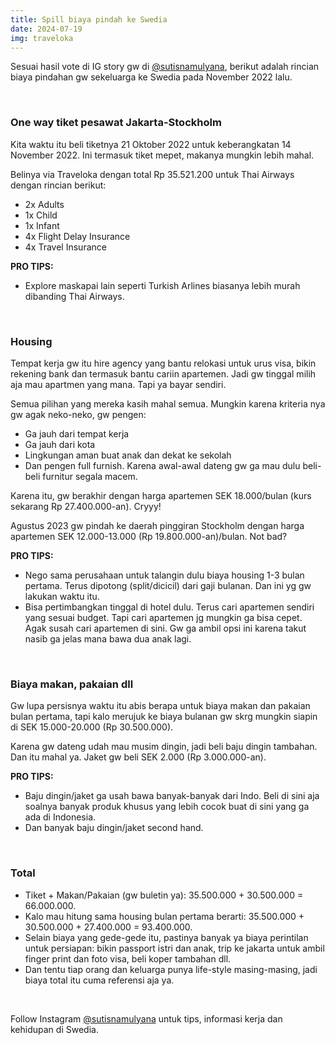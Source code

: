 ```yaml
---
title: Spill biaya pindah ke Swedia
date: 2024-07-19
img: traveloka
---
```

Sesuai hasil vote di IG story gw di [@sutisnamulyana](https://www.instagram.com/sutisnamulyana/), berikut adalah rincian biaya pindahan gw sekeluarga ke Swedia pada November 2022 lalu.

&nbsp;
&nbsp;

### One way tiket pesawat Jakarta-Stockholm
Kita waktu itu beli tiketnya 21 Oktober 2022 untuk keberangkatan 14 November 2022. Ini termasuk tiket mepet, makanya mungkin lebih mahal.

Belinya via Traveloka dengan total Rp 35.521.200 untuk Thai Airways dengan rincian berikut:
- 2x Adults
- 1x Child
- 1x Infant
- 4x Flight Delay Insurance
- 4x Travel Insurance

**PRO TIPS:**
- Explore maskapai lain seperti Turkish Arlines biasanya lebih murah dibanding Thai Airways.

&nbsp;
&nbsp;

### Housing
Tempat kerja gw itu hire agency yang bantu relokasi untuk urus visa, bikin rekening bank dan termasuk bantu cariin apartemen. Jadi gw tinggal milih aja mau apartmen yang mana. Tapi ya bayar sendiri.

Semua pilihan yang mereka kasih mahal semua. Mungkin karena kriteria nya gw agak neko-neko, gw pengen:
- Ga jauh dari tempat kerja
- Ga jauh dari kota
- Lingkungan aman buat anak dan dekat ke sekolah
- Dan pengen full furnish. Karena awal-awal dateng gw ga mau dulu beli-beli furnitur segala macem.

Karena itu, gw berakhir dengan harga apartemen SEK 18.000/bulan (kurs sekarang Rp 27.400.000-an). Cryyy!

Agustus 2023 gw pindah ke daerah pinggiran Stockholm dengan harga apartemen SEK 12.000-13.000 (Rp 19.800.000-an)/bulan. Not bad?

**PRO TIPS:**
- Nego sama perusahaan untuk talangin dulu biaya housing 1-3 bulan pertama. Terus dipotong (split/dicicil) dari gaji bulanan. Dan ini yg gw lakukan waktu itu.
- Bisa pertimbangkan tinggal di hotel dulu. Terus cari apartemen sendiri yang sesuai budget. Tapi cari apartemen jg mungkin ga bisa cepet. Agak susah cari apartemen di sini. Gw ga ambil opsi ini karena takut nasib ga jelas mana bawa dua anak lagi.

&nbsp;
&nbsp;

### Biaya makan, pakaian dll
Gw lupa persisnya waktu itu abis berapa untuk biaya makan dan pakaian bulan pertama, tapi kalo merujuk ke biaya bulanan gw skrg mungkin siapin di SEK 15.000-20.000 (Rp 30.500.000).

Karena gw dateng udah mau musim dingin, jadi beli baju dingin tambahan. Dan itu mahal ya. Jaket gw beli SEK 2.000 (Rp 3.000.000-an).

**PRO TIPS:**
- Baju dingin/jaket ga usah bawa banyak-banyak dari Indo. Beli di sini aja soalnya banyak produk khusus yang lebih cocok buat di sini yang ga ada di Indonesia.
- Dan banyak baju dingin/jaket second hand.

&nbsp;
&nbsp;

### Total
- Tiket + Makan/Pakaian (gw buletin ya): 35.500.000 + 30.500.000 = 66.000.000.
- Kalo mau hitung sama housing bulan pertama berarti: 35.500.000 + 30.500.000 + 27.400.000 = 93.400.000.
- Selain biaya yang gede-gede itu, pastinya banyak ya biaya perintilan untuk persiapan: bikin passport istri dan anak, trip ke jakarta untuk ambil finger print dan foto visa, beli koper tambahan dll.
- Dan tentu tiap orang dan keluarga punya life-style masing-masing, jadi biaya total itu cuma referensi aja ya.

&nbsp;

Follow Instagram [@sutisnamulyana](https://www.instagram.com/sutisnamulyana/) untuk tips, informasi kerja dan kehidupan di Swedia.

&nbsp;